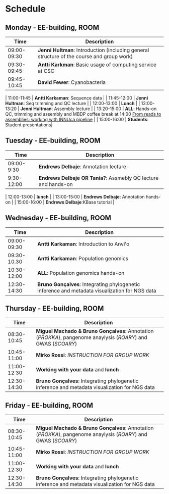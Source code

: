 # Schedule

## Monday - EE-building, ROOM
| Time | Description|
| --- | --- |
| 09:00-09:30 | **Jenni Hultman**: Introduction (including general structure of the course and group work)|
| 09:30-09:45 | **Antti Karkman**: Basic usage of computing service at CSC |
| 09:45-10:45 | **David Fewer**: Cyanobacteria|

| 11:00-11:45 | **Antti Karkaman**: Sequence data |
| 11:45-12:00 | **Jenni Hultman**: Seq trimming and QC lecture |
| 12:00-13:00 | **Lunch** |
| 13:00-13:20 | **Jenni Hultman**: Assembly lecture |
| 13:20-15:00 | **ALL**: Hands-on QC, trimming and assembly and MBDP coffee break at 14:00 [From reads to assemblies: working with INNUca pipeline](https://github.com/INNUENDOCON/MicrobialGenomeMetagenomeCourse/blob/master/MPM_workingwithINNUCA.md) |
| 15:00-16:00 | **Students**: Student presentations|

## Tuesday - EE-building, ROOM
| Time | Description |
| --- | --- |
| 09:00-9:30 | **Endrews Delbaje**: Annotation lecture|
| 9:30-12:00 | **Endrews Delbaje OR Tania?**: Assmebly QC lecture and hands-on| 

| 12:00-13:00 | **lunch** |
| 13:00-15:00 | **Endrews Delbaje**: Annotation hands-on |
| 15:00-16:00 | **Endrews Delbaje**:KBase tutorial |


## Wednesday - EE-building, ROOM
| Time | Description |
| --- | --- |
| 09:00-09:30 | **Antti Karkaman**: Introduction to Anvi'o|
| 09:30-10.30 | **Antti Karkaman**: Population genomics |
| 10:30-12:00 | **ALL**: Population genomics hands-on |
| 12:30-14:30 | **Bruno Gonçalves**: Integrating phylogenetic inference and metadata visualization for NGS data |


## Thursday - EE-building, ROOM
| Time | Description |
| --- | --- |
| 08:30-10:45 | **Miguel Machado & Bruno Gonçalves**: Annotation (*PROKKA*), pangenome anaylysis (*ROARY*) and GWAS (*SCOARY*)|
| 10:45-11:00 | **Mirko Rossi**: *INSTRUCTION FOR GROUP WORK* |
| 11:00-12:30 | **Working with your data** and **lunch** |
| 12:30-14:30 | **Bruno Gonçalves**: Integrating phylogenetic inference and metadata visualization for NGS data |


## Friday - EE-building, ROOM
| Time | Description |
| --- | --- |
| 08:30-10:45 | **Miguel Machado & Bruno Gonçalves**: Annotation (*PROKKA*), pangenome anaylysis (*ROARY*) and GWAS (*SCOARY*)|
| 10:45-11:00 | **Mirko Rossi**: *INSTRUCTION FOR GROUP WORK* |
| 11:00-12:30 | **Working with your data** and **lunch** |
| 12:30-14:30 | **Bruno Gonçalves**: Integrating phylogenetic inference and metadata visualization for NGS data |
